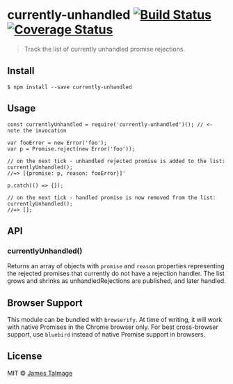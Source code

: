 currently-unhandled [![Build Status](https://travis-ci.org/jamestalmage/currently-unhandled.svg?branch=master)](https://travis-ci.org/jamestalmage/currently-unhandled) [![Coverage Status](https://coveralls.io/repos/github/jamestalmage/currently-unhandled/badge.svg?branch=master)](https://coveralls.io/github/jamestalmage/currently-unhandled?branch=master)
====================================================================================================================================================================================================================================================================================================================================================================

> Track the list of currently unhandled promise rejections.

Install
-------

    $ npm install --save currently-unhandled

Usage
-----

    const currentlyUnhandled = require('currently-unhandled')(); // <- note the invocation

    var fooError = new Error('foo');
    var p = Promise.reject(new Error('foo'));

    // on the next tick - unhandled rejected promise is added to the list:
    currentlyUnhandled();
    //=> [{promise: p, reason: fooError}]'

    p.catch(() => {});

    // on the next tick - handled promise is now removed from the list:
    currentlyUnhandled();
    //=> [];

API
---

### currentlyUnhandled()

Returns an array of objects with `promise` and `reason` properties representing the rejected promises that currently do not have a rejection handler. The list grows and shrinks as unhandledRejections are published, and later handled.

Browser Support
---------------

This module can be bundled with `browserify`. At time of writing, it will work with native Promises in the Chrome browser only. For best cross-browser support, use `bluebird` instead of native Promise support in browsers.

License
-------

MIT © [James Talmage](http://github.com/jamestalmage)
